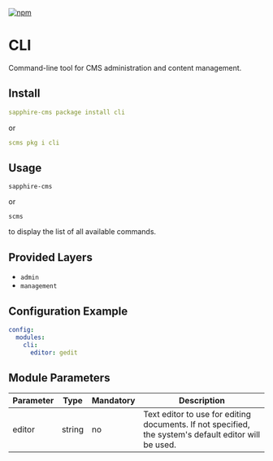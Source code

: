 [![npm](https://img.shields.io/npm/v/@sapphire-cms/cli.svg)](http://npm.im/@sapphire-cms/cli)

# CLI

Command-line tool for CMS administration and content management.

## Install

```yaml
sapphire-cms package install cli
```

or

```yaml
scms pkg i cli
```

## Usage

```shell
sapphire-cms
```

or

```shell
scms
```

to display the list of all available commands.

## Provided Layers

- `admin`
- `management`

## Configuration Example

```yaml
config:
  modules:
    cli:
      editor: gedit
```

## Module Parameters

| Parameter | Type   | Mandatory | Description                                                                                           |
| --------- | ------ | --------- | ----------------------------------------------------------------------------------------------------- |
| editor    | string | no        | Text editor to use for editing documents. If not specified, the system's default editor will be used. |
